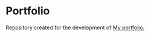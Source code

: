 # Portfolio

Repository created for the development of [My portfolio.](https://kristtianv.github.io/portfolio)
